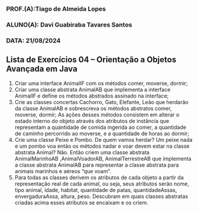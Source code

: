 ### PROF.(A):Tiago de Almeida Lopes
### ALUNO(A): Davi Guabiraba Tavares Santos
### DATA: 21/08/2024

## Lista de Exercícios 04 – Orientação a Objetos Avançada em Java

1. Criar uma interface AnimalIF com os métodos comer, moverse, dormir;
2. Criar uma classe abstrata AnimalAB que implementa a interface AnimalIF e
define os métodos abstrados assinado na interface;
3. Crie as classes concertas Cachorro, Gato, Elefante, Leão que herdarão da classe
AnimalAB e sobrescreva os métodos abstratos comer, moverse, dormir; As
ações desses métodos consistem em alterar o estado interno do objeto através
dos atributos de instância que representam a quantidade de comida ingerida ao
comer, a quantidade de caminho percorrido ao moverse, e a quantidade de horas
ao dormir;
4. Crie uma classe Peixe e Pombo. De quem vamos herdar? Um peixe nada e um
pombo voa então os métodos nadar e voar devem estar na classe abstrata
Animal? Não. Então criem uma classe abstrata AnimalMarinhoAB
,AnimalVoadorAB, AnimalTerrestreAB que implementa a classe abstrata
AnimalAB para representar a classe abstrata para animais marinhos e aéreos
“que voam”.
5. Para todas as classes derivem os atributos de cada objeto a partir da
representação real de cada animal, ou seja, seus atributos serão nome, tipo
animal, idade, habitat, quantidade de patas, quantidadeAssas, envergaduraAssa,
altura, peso. Descubram em quais classes abstratas criadas acima esses atributos
se encaixam e os criem.

##
